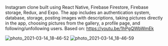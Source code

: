 Instagram clone built using React Native, Firebase Firestore, Firebase storage, Redux, and Expo. The app includes an authentication system, database, storage, posting images with descriptions, taking pictures directly in the app, choosing pictures from the gallery, a profile page, and following/unfollowing users. Based on: https://youtu.be/1hPgQWbWmEk





![photo_2021-03-14_18-46-52](https://user-images.githubusercontent.com/57219508/111076636-cdd3dd00-84f5-11eb-8135-c5331a704d71.jpg)
![photo_2021-03-14_18-46-59](https://user-images.githubusercontent.com/57219508/111076639-d0cecd80-84f5-11eb-964a-895be5b42251.jpg)
